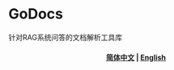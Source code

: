 # GoDocs
针对RAG系统问答的文档解析工具库

<h4 align="center">
    <p>
        <a href="https://github.com/yanqiangmiffy/GoDocs/">简体中文</a> |
        <a href="https://github.com/yanqiangmiffy/GoDocs/README_en.md">English</a>
    </p>
</h4>
